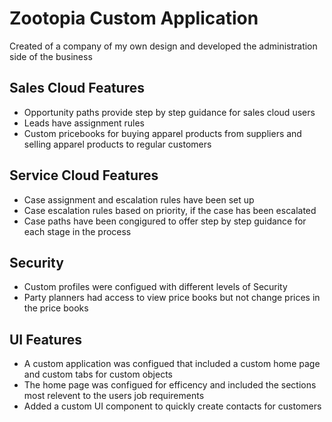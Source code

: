 # Zootopia Custom Application

Created of a company of my own design and developed the administration side of the business


## Sales Cloud Features

- Opportunity paths provide step by step guidance for sales cloud users
- Leads have assignment rules
- Custom pricebooks for buying apparel products from suppliers and selling apparel products to regular customers

## Service Cloud Features

- Case assignment and escalation rules have been set up
- Case escalation rules based on priority, if the case has been escalated
- Case paths have been congigured to offer step by step guidance for each stage in the process

## Security

- Custom profiles were configued with different levels of Security
- Party planners had access to view price books but not change prices in the price books

## UI Features

- A custom application was configued that included a custom home page and custom tabs for custom objects
- The home page was configued for efficency and included the sections most relevent to the users job requirements
- Added a custom UI component to quickly create contacts for customers
